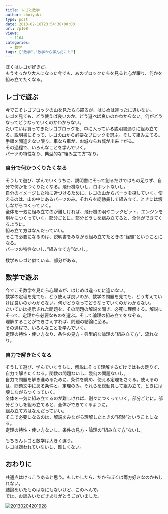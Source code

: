 ```yaml
---
title: レゴと数学
author: choiyaki
type: post
date: 2013-02-18T23:54:38+00:00
url: /p108
views:
  - 1164
categories:
  - 数学
tags: ["数学","数学から学んだこと"]
---
```

ぼくはレゴが好きだ。  
もうすっかり大人になった今でも、あのブロックたちを見ると心が躍り、何かを組み立てたくなる。

## レゴで遊ぶ

今でこそレゴブロックの山を見たら心躍るが、はじめは違ったに違いない。  
レゴを見ても、どう使えば良いのか、どう遊べば良いのかわからない。何がどうなってどうなっていくのかわからない。  
たいていは買ってきたレゴブロックを、中に入っている説明書通りに組み立てる。説明書にそって、レゴの山から必要なブロックを選ぶ。そして組み立てる。  
手順を間違えない限り、車なら車が、お城ならお城が出来上がる。  
その過程で、いろんなことを学んでいく。  
パーツの特性なり、典型的な”組み立て方”なり。

### 自分で何かつくりたくなる

そうして遊び、学んでいくうちに、説明書にそって創るだけではもの足りず、自分で何かをつくりたくなる。飛行機ないし、ロボットないし。  
自分のイメージした物に近づけるために、レゴの山からパーツを探していく。使えるのは、山の中にあるパーツのみ。それらを総動員して組み立て、ときには壊しながらつくっていく。  
全体を一気に組み立てのが難しければ、飛行機の羽やコックピット、エンジンを別々につくっていく。部分ごとに。部分どうしを組み立てると、全体ができてくるように。  
組み立て方はなんだっていい。  
そこで必要になるのは、説明書をみながら組み立てたときの”経験”ということになる。  
パーツの特性ないし、”組み立て方”ないし。

数学もレゴと似ている、部分がある。

## 数学で遊ぶ

今でこそ数学を見たら心躍るが、はじめは違ったに違いない。  
数学の定理を見ても、どう使えば良いのか、数学の問題を見ても、どう考えていけば良いのかわからない。何がどうなってどうなっていくのかわからない。  
たいていは提示された問題を、その問題の解説を聞き、必死に理解する。解説にそって、定理から必要なものを選ぶ。そして論理の組み立てをなぞる。  
理解することができさえすれば、問題の結論に至る。  
その過程で、いろんなことを学んでいく。  
定理の特性・使い方なり、条件の見方・典型的な論理の”組み立て方”、流れなり。

### 自力で解きたくなる

そうして遊び、学んでいくうちに、解説にそって理解するだけではもの足りず、自力で解きたくなる。関数の問題ないし、幾何の問題ないし。  
自力で問題を解き進めるために、条件を眺め、使える定理をさぐる。使えるのは、問題文中にある条件と、定理のみ。それらを総動員して組み立て、ときには壊しながらつくっていく。  
全体を一気に組み立てるのが難しければ、別々につくっていく。部分ごとに。部分どうしを組み立てると、全体ができてくるように。  
組み立て方はなんだっていい。  
そこで必要になるのは、解説をみながら理解したときの”経験”ということになる。  
定理の特性・使い方ないし、条件の見方・論理の”組み立て方”ないし。

もちろんレゴと数学は大きく違う。  
レゴは嫌われていないし、難しくない。

## おわりに

共通点はけっこうあると思う。もしかしたら、だからぼくは両方好きなのかもしれない。  
結論めいたものはなにもないけど、このへんで。  
では、お読みいただきありがとうございました。

<a href="http://www.flickr.com/photos/57988299%40N08/8444576578/" title="20130204201928 by choiyaki, on Flickr" target="_blank"><img class="flickr_photo" src="https://i0.wp.com/farm9.staticflickr.com/8517/8444576578_6cf9fc43bb.jpg?w=660" alt="20130204201928" data-recalc-dims="1" /></a>
